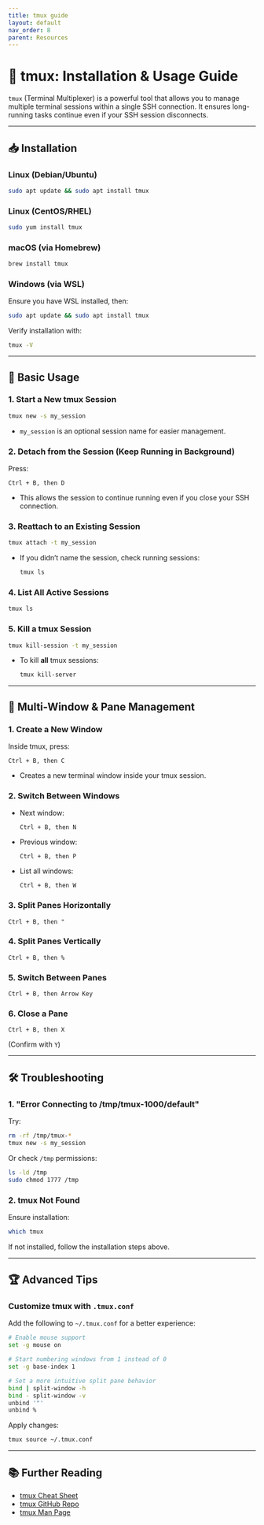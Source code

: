 ```yaml
---
title: tmux guide
layout: default
nav_order: 8
parent: Resources
---
```


# 📌 tmux: Installation & Usage Guide

`tmux` (Terminal Multiplexer) is a powerful tool that allows you to manage multiple terminal sessions within a single SSH connection. It ensures long-running tasks continue even if your SSH session disconnects.

---

## 📥 Installation

### Linux (Debian/Ubuntu)
```bash
sudo apt update && sudo apt install tmux
```

### Linux (CentOS/RHEL)
```bash
sudo yum install tmux
```

### macOS (via Homebrew)
```bash
brew install tmux
```

### Windows (via WSL)
Ensure you have WSL installed, then:
```bash
sudo apt update && sudo apt install tmux
```

Verify installation with:
```bash
tmux -V
```

---

## 🚀 Basic Usage

### 1. Start a New tmux Session
```bash
tmux new -s my_session
```
- `my_session` is an optional session name for easier management.

### 2. Detach from the Session (Keep Running in Background)
Press:
```
Ctrl + B, then D
```
- This allows the session to continue running even if you close your SSH connection.

### 3. Reattach to an Existing Session
```bash
tmux attach -t my_session
```
- If you didn’t name the session, check running sessions:
  ```bash
  tmux ls
  ```

### 4. List All Active Sessions
```bash
tmux ls
```

### 5. Kill a tmux Session
```bash
tmux kill-session -t my_session
```
- To kill **all** tmux sessions:
  ```bash
  tmux kill-server
  ```

---

## 🎨 Multi-Window & Pane Management

### 1. Create a New Window
Inside tmux, press:
```
Ctrl + B, then C
```
- Creates a new terminal window inside your tmux session.

### 2. Switch Between Windows
- Next window:  
  ```
  Ctrl + B, then N
  ```
- Previous window:  
  ```
  Ctrl + B, then P
  ```
- List all windows:  
  ```
  Ctrl + B, then W
  ```

### 3. Split Panes Horizontally
```
Ctrl + B, then "
```

### 4. Split Panes Vertically
```
Ctrl + B, then %
```

### 5. Switch Between Panes
```
Ctrl + B, then Arrow Key
```

### 6. Close a Pane
```
Ctrl + B, then X
```
(Confirm with `Y`)

---

## 🛠 Troubleshooting

### 1. "Error Connecting to /tmp/tmux-1000/default"
Try:
```bash
rm -rf /tmp/tmux-*
tmux new -s my_session
```
Or check `/tmp` permissions:
```bash
ls -ld /tmp
sudo chmod 1777 /tmp
```

### 2. tmux Not Found
Ensure installation:
```bash
which tmux
```
If not installed, follow the installation steps above.

---

## 🏆 Advanced Tips

### Customize tmux with `.tmux.conf`
Add the following to `~/.tmux.conf` for a better experience:
```bash
# Enable mouse support
set -g mouse on

# Start numbering windows from 1 instead of 0
set -g base-index 1

# Set a more intuitive split pane behavior
bind | split-window -h
bind - split-window -v
unbind '"'
unbind %
```
Apply changes:
```bash
tmux source ~/.tmux.conf
```

---

## 📚 Further Reading

- [tmux Cheat Sheet](https://tmuxcheatsheet.com/)
- [tmux GitHub Repo](https://github.com/tmux/tmux)
- [tmux Man Page](https://man7.org/linux/man-pages/man1/tmux.1.html)
